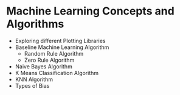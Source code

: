 # Machine Learning Concepts and Algorithms

- Exploring different Plotting Libraries
- Baseline Machine Learning Algorithm 
	- Random Rule Algorithm 
	- Zero Rule Algorithm
- Naive Bayes Algorithm
- K Means Classification Algorithm
- KNN Algorithm
- Types of Bias